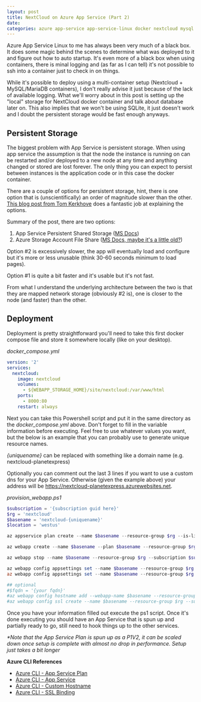 ```yaml
---
layout: post
title: NextCloud on Azure App Service (Part 2)
date: 
categories: azure app-service app-service-linux docker nextcloud mysql
---
```


Azure App Service Linux to me has always been very much of a black box.  It does some magic behind the scenes to determine what was deployed to it and figure out how to auto startup.  It's even more of a black box when using containers, there is minal logging and (as far as I can tell) it's not possible to ssh into a container just to check in on things.

While it's possible to deploy using a multi-container setup (Nextcloud + MySQL/MariaDB containers), I don't really advise it just because of the lack of available logging.  What we'll worry about in this post is setting up the "local" storage for NextCloud docker container and talk about database later on.  This also implies that we won't be using SQLite, it just doesn't work and I doubt the persistent storage would be fast enough anyways.

## Persistent Storage

The biggest problem with App Service is persistent storage.  When using app service the assumption is that the node the instance is running on can be restarted and/or deployed to a new node at any time and anything changed or stored are lost forever.  The only thing you can expect to persist between instances is the application code or in this case the docker container.

There are a couple of options for persistent storage, hint, there is one option that is (unscientifically) an order of magnitude slower than the other.  [This blog post from Tom Kerkhove](https://blog.tomkerkhove.be/2019/07/25/mounting-volumes-on-azure-web-app-for-containers/) does a fantastic job at explaining the options.

Summary of the post, there are two options:
1. App Service Persistent Shared Storage ([MS Docs](https://docs.microsoft.com/en-us/azure/app-service/configure-custom-container?pivots=container-linux#use-persistent-shared-storage))
1. Azure Storage Account File Share ([MS Docs, maybe it's a little old?](https://docs.microsoft.com/en-us/azure/app-service/configure-connect-to-azure-storage?pivots=container-linux))

Option #2 is excessively slower, the app will eventually load and configure but it's more or less unusable (think 30-60 seconds minimum to load pages).

Option #1 is quite a bit faster and it's usable but it's not fast.

From what I understand the underlying architecture between the two is that they are mapped network storage (obviously #2 is), one is closer to the node (and faster) than the other.

## Deployment

Deployment is pretty straightforward you'll need to take this first docker compose file and store it somewhere locally (like on your desktop).

*docker_compose.yml*
```yml
version: '2'
services:
  nextcloud:
    image: nextcloud
    volumes:
      - ${WEBAPP_STORAGE_HOME}/site/nextcloud:/var/www/html
    ports:
      - 8000:80
    restart: always
```
Next you can take this Powershell script and put it in the same directory as the *docker_compose.yml* above.  Don't forget to fill in the variable information before executing.  Feel free to use whatever values you want, but the below is an example that you can probably use to generate unique resource names.

*{uniquename}* can be replaced with something like a domain name (e.g. nextcloud-planetexpress)

Optionally you can comment out the last 3 lines if you want to use a custom dns for your App Service.  Otherwise (given the example above) your address will be https://nextcloud-planetexpress.azurewebsites.net.

*provision_webapp.ps1*
```powershell
$subscription = '{subscription guid here}'
$rg = 'nextcloud'
$basename = 'nextcloud-{uniquename}'
$location = 'westus'

az appservice plan create --name $basename --resource-group $rg --is-linux --location $location --sku P1V2 --subscription $subscription

az webapp create --name $basename --plan $basename --resource-group $rg  --subscription $subscription --multicontainer-config-type compose --multicontainer-config-file docker_compose.yml

az webapp stop --name $basename --resource-group $rg --subscription $subscription

az webapp config appsettings set --name $basename --resource-group $rg --subscription $subscription --settings WEBSITES_CONTAINER_START_TIME_LIMIT=1800
az webapp config appsettings set --name $basename --resource-group $rg --subscription $subscription --settings WEBSITES_ENABLE_APP_SERVICE_STORAGE=true

## optional 
#$fqdn = '{your fqdn}'
#az webapp config hostname add --webapp-name $basename --resource-group $rg --subscription $subscription --hostname $fqdn
#az webapp config ssl create --name $basename --resource-group $rg --subscription $subscription --hostname $fqdn
```

Once you have your information filled out execute the ps1 script.  Once it's done executing you should have an App Service that is spun up and partially ready to go, still need to hook things up to the other services.

*\*Note that the App Service Plan is spun up as a P1V2, it can be scaled down once setup is complete with almost no drop in performance.  Setup just takes a bit longer*

**Azure CLI References**
- [Azure CLI - App Service Plan](https://docs.microsoft.com/en-us/cli/azure/appservice/plan?view=azure-cli-latest#az_appservice_plan_create)
- [Azure CLI - App Service](https://docs.microsoft.com/en-us/cli/azure/webapp?view=azure-cli-latest#az_webapp_create)
- [Azure CLI - Custom Hostname](https://docs.microsoft.com/en-us/azure/app-service/scripts/cli-configure-custom-domain)
- [Azure CLI - SSL Binding](https://docs.microsoft.com/en-us/cli/azure/webapp/config/ssl?view=azure-cli-latest#az_webapp_config_ssl_create)